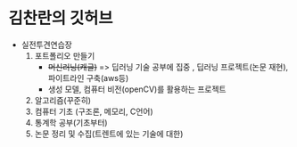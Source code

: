 # 김찬란의 깃허브

- 실전투견연습장
  1. 포트폴리오 만들기
     - ~~머신러닝(캐글)~~ => 딥러닝 기술 공부에 집중 , 딥러닝 프로젝트(논문 재현), 파이트라인 구축(aws등)
     - 생성 모델, 컴퓨터 비전(openCV)를 활용하는 프로젝트
  2. 알고리즘(꾸준히)
  3. 컴퓨터 기초 (구조론, 메모리, C언어)
  4. 통계학 공부(기초부터)
  5. 논문 정리 및 수집(트렌트에 있는 기술에 대한)

